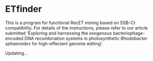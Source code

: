 # ETfinder
This is a program for functional RecET mining based on SSB-Ct compatibility. For details of the instructions, please refer to our article submitted 'Exploring and harnessing the exogenous bacteriophage-encoded DNA recombination systems in photosynthetic _Rhodobacter sphaeroides_ for high-effecient genome editing'.

Updating...
